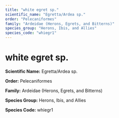 ```yaml
---
title: "white egret sp."
scientific_name: "Egretta/Ardea sp."
order: "Pelecaniformes"
family: "Ardeidae (Herons, Egrets, and Bitterns)"
species_group: "Herons, Ibis, and Allies"
species_code: "whiegr1"
---
```


# white egret sp.

**Scientific Name:** Egretta/Ardea sp.

**Order:** Pelecaniformes

**Family:** Ardeidae (Herons, Egrets, and Bitterns)

**Species Group:** Herons, Ibis, and Allies

**Species Code:** whiegr1
